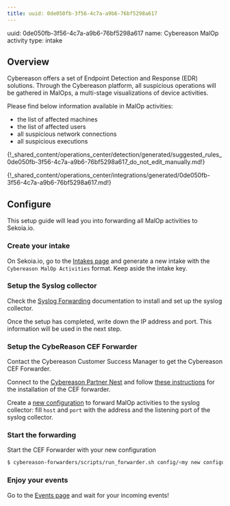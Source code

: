 ```yaml
---
title: uuid: 0de050fb-3f56-4c7a-a9b6-76bf5298a617
---
```


uuid: 0de050fb-3f56-4c7a-a9b6-76bf5298a617
name: Cybereason MalOp activity
type: intake

## Overview

Cybereason offers a set of Endpoint Detection and Response (EDR) solutions. Through the Cybereason platform, all suspicious operations will be gathered in MalOps, a multi-stage visualizations of device activities.

Please find below information available in MalOp activities:

- the list of affected machines
- the list of affected users
- all suspicious network connections
- all suspicious executions

{!_shared_content/operations_center/detection/generated/suggested_rules_0de050fb-3f56-4c7a-a9b6-76bf5298a617_do_not_edit_manually.md!}

{!_shared_content/operations_center/integrations/generated/0de050fb-3f56-4c7a-a9b6-76bf5298a617.md!}

## Configure

This setup guide will lead you into forwarding all MalOp activities to Sekoia.io.

### Create your intake

On Sekoia.io, go to the [Intakes page](https://app.sekoia.io/operations/intakes/new) and generate a new intake with the `Cybereason MalOp Activities` format.
Keep aside the intake key.

### Setup the Syslog collector

Check the [Syslog Forwarding](../../../ingestion_methods/sekoiaio_forwarder/) documentation to install and set up the syslog collector.

Once the setup has completed, write down the IP address and port. This information will be used in the next step.

### Setup the CybeReason CEF Forwarder

Contact the Cybereason Customer Success Manager to get the Cybereason CEF Forwarder.

Connect to the [Cybereason Partner Nest](https://nest.cybereason.com/user/login) and follow [these instructions](https://nest.cybereason.com/node/3517551) for the installation of the CEF forwarder.

Create a [new configuration](https://nest.cybereason.com/node/3517426) to forward MalOp activities to the syslog collector: fill `host` and `port` with the address and the listening port of the syslog collector.

### Start the forwarding

Start the CEF Forwarder with your new configuration

```bash
$ cybereason-forwarders/scripts/run_forwarder.sh config/<my new configuration>.json
```

### Enjoy your events

Go to the [Events page](https://app.sekoia.io/operations/events) and wait for your incoming events!
